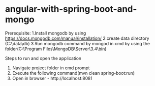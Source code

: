 # angular-with-spring-boot-and-mongo

Prerequisite:
 1.Install mongodb by using https://docs.mongodb.com/manual/installation/
 2.create data directory (C:\data\db)
 3.Run mongodb command by mongod in cmd by using the folder(C:\Program Files\MongoDB\Server\3.4\bin)  


Steps to run and open the application

1. Navigate project folder in cmd prompt
2. Execute the following command(mvn clean spring-boot:run)
3. Open in browser - http://localhost:8081
